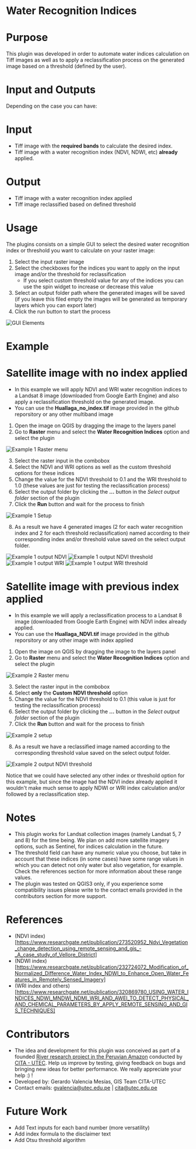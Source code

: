 # Water Recognition Indices

# Purpose

This plugin was developed in order to automate water indices calculation on Tiff images as well as to apply a reclassification process on the generated image based on a threshold (defined by the user).

# Input and Outputs

Depending on the case you can have:

# Input

- Tiff image with the **required bands** to calculate the desired index.
- Tiff image with a water recognition index (NDVI, NDWI, etc) **already** applied.

# Output

- Tiff image with a water recognition index applied
- Tiff image reclassified based on defined threshold

# Usage

The plugins consists on a simple GUI to select the desired water recognition index or threshold you want to calculate on your raster image:

1. Select the input raster image
2. Select the checkboxes for the indices you want to apply on the input image and/or the threshold for reclassification
   - If you select custom threshold value for any of the indices you can use the spin widget to increase or decrease this value
3. Select an output folder path where the generated images will be saved (if you leave this filed empty the images will be generated as temporary layers which you can export later)
4. Click the run button to start the process

![GUI Elements](https://cita-dancing-rivers.s3.us-east-2.amazonaws.com/Water+recognition+indices+plugin/Plugin_gui_elements.png)

# Example

# Satellite image with no index applied

- In this example we will apply NDVI and WRI water recognition indices to a Landsat 8 image (downloaded from Google Earth Engine) and also apply a reclassification threshold on the generated image.
- You can use the **Huallaga_no_index.tif** image provided in the github reporsitory or any other multiband image

1. Open the image on QGIS by dragging the image to the layers panel
2. Go to **Raster** menu and select the **Water Recognition Indices** option and select the plugin

![Example 1 Raster menu](https://cita-dancing-rivers.s3.us-east-2.amazonaws.com/Water+recognition+indices+plugin/Ejemplo+1/Plugin_example1_raster_menu.png)

3. Select the raster input in the combobox
4. Select the NDVI and WRI options as well as the custom threshold options for these indices
5. Change the value for the NDVI threshold to 0.1 and the WRI threshold to 1.0 (these values are just for testing the reclassification process)
6. Select the output folder by clicking the **...** button in the _Select output folder_ section of the plugin
7. Click the **Run** button and wait for the process to finish

![Example 1 Setup](https://cita-dancing-rivers.s3.us-east-2.amazonaws.com/Water+recognition+indices+plugin/Ejemplo+1/Plugin_example_1_setup.png)

8. As a result we have 4 generated images (2 for each water recognition index and 2 for each threshold reclassification) named according to their corresponding index and/or threshold value saved on the select output folder.

![Example 1 output NDVI](https://cita-dancing-rivers.s3.us-east-2.amazonaws.com/Water+recognition+indices+plugin/Ejemplo+1/Plugin_example1_NDVI.png)
![Example 1 output NDVI threshold](https://cita-dancing-rivers.s3.us-east-2.amazonaws.com/Water+recognition+indices+plugin/Ejemplo+1/Plugin_example1_NDVI_threshold_01.png)
![Example 1 output WRI](https://cita-dancing-rivers.s3.us-east-2.amazonaws.com/Water+recognition+indices+plugin/Ejemplo+1/Plugin_example1_WRI.png)
![Example 1 output WRI threshold](https://cita-dancing-rivers.s3.us-east-2.amazonaws.com/Water+recognition+indices+plugin/Ejemplo+1/Plugin_example1_WRI_threshold_1.png)

# Satellite image with previous index applied

- In this example we will apply a reclassification process to a Landsat 8 image (downloaded from Google Earth Engine) with NDVI index already applied.
- You can use the **Huallaga_NDVI.tif** image provided in the github reporsitory or any other image with index applied

1. Open the image on QGIS by dragging the image to the layers panel
2. Go to **Raster** menu and select the **Water Recognition Indices** option and select the plugin

![Example 2 Raster menu](https://cita-dancing-rivers.s3.us-east-2.amazonaws.com/Water+recognition+indices+plugin/Ejemplo+2/Plugin_example2_raster_menu.png)

3. Select the raster input in the combobox
4. Select **only** the **Custom NDVI threshold** option
5. Change the value for the NDVI threshold to 0.1 (this value is just for testing the reclassification process)
6. Select the output folder by clicking the **...** button in the _Select output folder_ section of the plugin
7. Click the **Run** button and wait for the process to finish

![Example 2 setup](https://cita-dancing-rivers.s3.us-east-2.amazonaws.com/Water+recognition+indices+plugin/Ejemplo+2/Plugin_example2_setup.png)

8. As a result we have a reclassified image named according to the corresponding threshold value saved on the select output folder.

![Example 2 output NDVI threshold](https://cita-dancing-rivers.s3.us-east-2.amazonaws.com/Water+recognition+indices+plugin/Ejemplo+2/Plugin_example2_NDVI_threshold_01.png)

Notice that we could have selected any other index or threshold option for this example, but since the image had the NDVI index already applied it wouldn't make much sense to apply NDWI or WRI index calculation and/or followed by a reclassification step.

# Notes

- This plugin works for Landsat collection images (namely Landsat 5, 7 and 8) for the time being. We plan on add more satellite imagery options, such as Sentinel, for indices calculation in the future.
- The threshold field can have any numeric value you choose, but take in account that these indices (in some cases) have some range values in which you can detect not only water but also vegetation, for example. Check the references section for more information about these range values.
- The plugin was tested on QGIS3 only, if you experience some compatibility issues please write to the contact emails provided in the contributors section for more support.

# References

- (NDVI index) [https://www.researchgate.net/publication/273520952_Ndvi_Vegetation_change_detection_using_remote_sensing_and_gis_-_A_case_study_of_Vellore_District]
- (NDWI index) [https://www.researchgate.net/publication/232724072_Modification_of_Normalized_Difference_Water_Index_NDWI_to_Enhance_Open_Water_Features_in_Remotely_Sensed_Imagery]
- (WRI index and others) [https://www.researchgate.net/publication/320869780_USING_WATER_INDICES_NDWI_MNDWI_NDMI_WRI_AND_AWEI_TO_DETECT_PHYSICAL_AND_CHEMICAL_PARAMETERS_BY_APPLY_REMOTE_SENSING_AND_GIS_TECHNIQUES]

# Contributors

- The idea and development for this plugin was conceived as part of a founded [River research project in the Peruvian Amazon](https://www.moore.org/grant-detail?grantId=GBMF7711) conducted by [CITA - UTEC](https://cita.utec.edu.pe/). Help us improve by testing, giving feedback on bugs and bringing new ideas for better performance. We really appreciate your help :) !
- Developed by: Gerardo Valencia Mesías, GIS Team CITA-UTEC
- Contact emails: gvalencia@utec.edu.pe | cita@utec.edu.pe

# Future Work

- Add Text inputs for each band number (more versatility)
- Add index formula to the disclaimer text
- Add Otsu threshold algorithm
